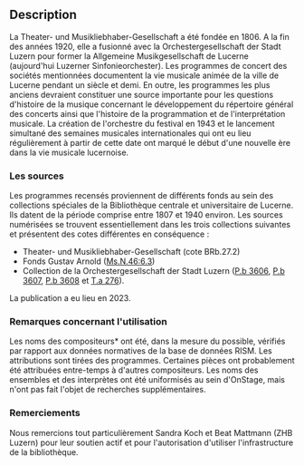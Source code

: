 ## Description

La Theater- und Musikliebhaber-Gesellschaft a été fondée en 1806. A la fin des années 1920, elle a fusionné avec la Orchestergesellschaft der Stadt Luzern pour former la Allgemeine Musikgesellschaft de Lucerne (aujourd'hui Luzerner Sinfonieorchester). Les programmes de concert des sociétés mentionnées documentent la vie musicale animée de la ville de Lucerne pendant un siècle et demi. En outre, les programmes les plus anciens devraient constituer une source importante pour les questions d'histoire de la musique concernant le développement du répertoire général des concerts ainsi que l'histoire de la programmation et de l'interprétation musicale. La création de l'orchestre du festival en 1943 et le lancement simultané des semaines musicales internationales qui ont eu lieu régulièrement à partir de cette date ont marqué le début d'une nouvelle ère dans la vie musicale lucernoise.

### Les sources

Les programmes recensés proviennent de différents fonds au sein des collections spéciales de la Bibliothèque centrale et universitaire de Lucerne. Ils datent de la période comprise entre 1807 et 1940 environ. Les sources numérisées se trouvent essentiellement dans les trois collections suivantes et présentent des cotes différentes en conséquence : 
- Theater- und Musikliebhaber-Gesellschaft (cote BRb.27.2)
- Fonds Gustav Arnold ([Ms.N.46:6.3](https://slsp-rzs.primo.exlibrisgroup.com/permalink/41SLSP_RZS/lim8q1/alma9914249263605505))
- Collection de la Orchestergesellschaft der Stadt Luzern ([P.b 3606](https://slsp-rzs.primo.exlibrisgroup.com/permalink/41SLSP_RZS/lim8q1/alma9914390695705505), [P.b 3607](https://slsp-rzs.primo.exlibrisgroup.com/permalink/41SLSP_RZS/lim8q1/alma9914390695605505), [P.b 3608](https://slsp-rzs.primo.exlibrisgroup.com/permalink/41SLSP_RZS/lim8q1/alma9914390695505505) et [T.a 276](https://slsp-rzs.primo.exlibrisgroup.com/permalink/41SLSP_RZS/lim8q1/alma9914390695905505)). 

La publication a eu lieu en 2023.

### Remarques concernant l'utilisation

Les noms des compositeurs* ont été, dans la mesure du possible, vérifiés par rapport aux données normatives de la base de données RISM. Les attributions sont tirées des programmes. Certaines pièces ont probablement été attribuées entre-temps à d'autres compositeurs. Les noms des ensembles et des interprètes ont été uniformisés au sein d'OnStage, mais n'ont pas fait l'objet de recherches supplémentaires. 

### Remerciements

Nous remercions tout particulièrement Sandra Koch et Beat Mattmann (ZHB Luzern) pour leur soutien actif et pour l'autorisation d'utiliser l'infrastructure de la bibliothèque.

